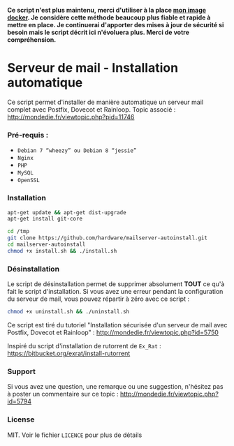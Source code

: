 **Ce script n'est plus maintenu, merci d'utiliser à la place [mon image docker](https://github.com/hardware/mailserver). Je considère cette méthode beaucoup plus fiable et rapide à mettre en place. Je continuerai d'apporter des mises à jour de sécurité si besoin mais le script décrit ici n'évoluera plus. Merci de votre compréhension.**

Serveur de mail - Installation automatique
==========================================

Ce script permet d'installer de manière automatique un serveur mail complet avec Postfix, Dovecot et Rainloop.
Topic associé : http://mondedie.fr/viewtopic.php?pid=11746

### Pré-requis :

- ``Debian 7 “wheezy” ou Debian 8 “jessie”``
- ``Nginx``
- ``PHP``
- ``MySQL``
- ``OpenSSL``

### Installation

```bash
apt-get update && apt-get dist-upgrade
apt-get install git-core
```

```bash
cd /tmp
git clone https://github.com/hardware/mailserver-autoinstall.git
cd mailserver-autoinstall
chmod +x install.sh && ./install.sh
```

### Désinstallation

Le script de désinstallation permet de supprimer absolument **TOUT** ce qu'à fait le script d'installation. Si vous avez une erreur pendant la configuration du serveur de mail, vous pouvez répartir à zéro avec ce script :

```bash
chmod +x uninstall.sh && ./uninstall.sh
```

Ce script est tiré du tutoriel "Installation sécurisée d'un serveur de mail avec Postfix, Dovecot et Rainloop" : http://mondedie.fr/viewtopic.php?id=5750

Inspiré du script d'installation de rutorrent de ``Ex_Rat`` : https://bitbucket.org/exrat/install-rutorrent

### Support

Si vous avez une question, une remarque ou une suggestion, n'hésitez pas à poster un commentaire sur ce topic : http://mondedie.fr/viewtopic.php?id=5794

### License
MIT. Voir le fichier ``LICENCE`` pour plus de détails

